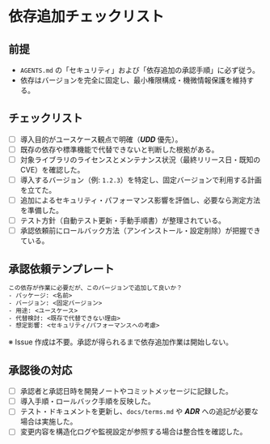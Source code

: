# 依存追加チェックリスト

## 前提

- `AGENTS.md` の「セキュリティ」および「依存追加の承認手順」に必ず従う。
- 依存はバージョンを完全に固定し、最小権限構成・機微情報保護を維持する。

## チェックリスト

- [ ] 導入目的がユースケース観点で明確（***UDD*** 優先）。
- [ ] 既存の依存や標準機能で代替できないと判断した根拠がある。
- [ ] 対象ライブラリのライセンスとメンテナンス状況（最終リリース日・既知のCVE）を確認した。
- [ ] 導入するバージョン（例: `1.2.3`）を特定し、固定バージョンで利用する計画を立てた。
- [ ] 追加によるセキュリティ・パフォーマンス影響を評価し、必要なら測定方法を準備した。
- [ ] テスト方針（自動テスト更新・手動手順書）が整理されている。
- [ ] 承認依頼前にロールバック方法（アンインストール・設定削除）が把握できている。

## 承認依頼テンプレート

```txt
この依存が作業に必要だが、このバージョンで追加して良いか？
- パッケージ: <名前>
- バージョン: <固定バージョン>
- 用途: <ユースケース>
- 代替検討: <既存で代替できない理由>
- 想定影響: <セキュリティ/パフォーマンスへの考慮>
```

※ Issue 作成は不要。承認が得られるまで依存追加作業は開始しない。

## 承認後の対応

- [ ] 承認者と承認日時を開発ノートやコミットメッセージに記録した。
- [ ] 導入手順・ロールバック手順を反映した。
- [ ] テスト・ドキュメントを更新し、`docs/terms.md` や ***ADR*** への追記が必要な場合は実施した。
- [ ] 変更内容を構造化ログや監視設定が参照する場合は整合性を確認した。
